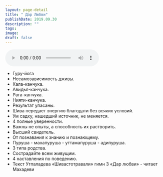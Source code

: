 ```yaml
---
layout: page-detail
title: " Дар Любви"
publishDate: 2019.09.30
description: ""
tags:
image:
draft: false
---
```


<audio title="2019.09.30 -  Дар Любви.mp3" src="https://filer-api.advayta.org/v1.0/public/files/73638" controls=""></audio>

* Гуру-йога
* Несамозависимость дживы.
* Кала-канчука.
* Авидья-канчука.
* Рага-канчука.
* Нияти-канчука.
* Результат упасаны.
* Шива передает энергию благодати без всяких условий.
* Ум садху, нашедший источник, не меняется.
* 4 полные уверенности.
* Важны не опыты, а способность их растворить.
* Высший свидетель.
* От познавания к знанию и познающему.
* Пуруша - махапуруша - уттамапуруша - адипуруша.
* 3 типа родства.
* Сострадайте всем живущим.
* 4 наставления по поведению.
* Текст Утпаладева «Шивастотравали» гимн 3 «Дар любви» - читает Махадеви

  
